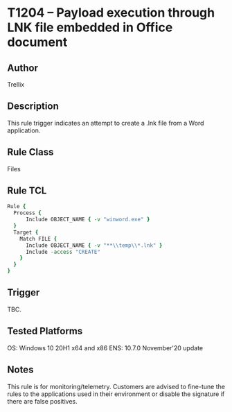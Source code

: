 # T1204 – Payload execution through LNK file embedded in Office document

## Author
Trellix

## Description
This rule trigger indicates an attempt to create a .lnk file from a Word application.   

## Rule Class 
Files

## Rule TCL
```tcl
Rule {
  Process {
      Include OBJECT_NAME { -v "winword.exe" }
  }
  Target {
    Match FILE {
      Include OBJECT_NAME { -v "**\\temp\\*.lnk" }
      Include -access "CREATE"
    }
  }
}
```

## Trigger
TBC.

## Tested Platforms
OS: Windows 10 20H1 x64 and x86
ENS: 10.7.0 November'20 update

## Notes
This rule is for monitoring/telemetry. Customers are advised to fine-tune the rules to the applications used in their environment or disable the signature if there are false positives.
